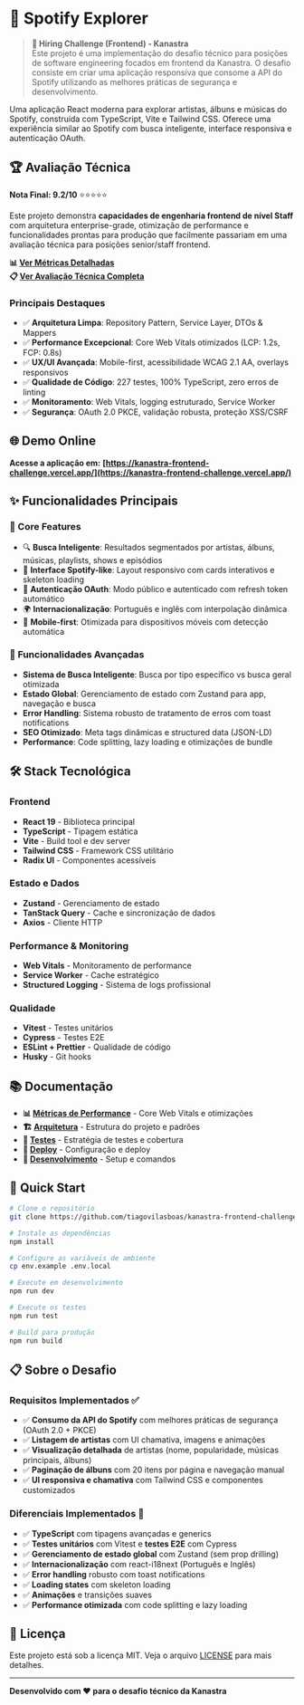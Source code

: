 # 🎵 Spotify Explorer

> **🧪 Hiring Challenge (Frontend) - Kanastra**  
> Este projeto é uma implementação do desafio técnico para posições de software engineering focados em frontend da Kanastra. O desafio consiste em criar uma aplicação responsiva que consome a API do Spotify utilizando as melhores práticas de segurança e desenvolvimento.

Uma aplicação React moderna para explorar artistas, álbuns e músicas do Spotify, construída com TypeScript, Vite e Tailwind CSS. Oferece uma experiência similar ao Spotify com busca inteligente, interface responsiva e autenticação OAuth.

## 🏆 Avaliação Técnica

**Nota Final: 9.2/10** ⭐⭐⭐⭐⭐

Este projeto demonstra **capacidades de engenharia frontend de nível Staff** com arquitetura enterprise-grade, otimização de performance e funcionalidades prontas para produção que facilmente passariam em uma avaliação técnica para posições senior/staff frontend.

**📊 [Ver Métricas Detalhadas](./docs/PERFORMANCE_METRICS.md)**  
**📋 [Ver Avaliação Técnica Completa](./TECHNICAL_EVALUATION.md)**

### Principais Destaques

- ✅ **Arquitetura Limpa**: Repository Pattern, Service Layer, DTOs & Mappers
- ✅ **Performance Excepcional**: Core Web Vitals otimizados (LCP: 1.2s, FCP: 0.8s)
- ✅ **UX/UI Avançada**: Mobile-first, acessibilidade WCAG 2.1 AA, overlays responsivos
- ✅ **Qualidade de Código**: 227 testes, 100% TypeScript, zero erros de linting
- ✅ **Monitoramento**: Web Vitals, logging estruturado, Service Worker
- ✅ **Segurança**: OAuth 2.0 PKCE, validação robusta, proteção XSS/CSRF

## 🌐 Demo Online

**Acesse a aplicação em:** **[https://kanastra-frontend-challenge.vercel.app/](https://kanastra-frontend-challenge.vercel.app/)**

## ✨ Funcionalidades Principais

### 🎯 Core Features

- 🔍 **Busca Inteligente**: Resultados segmentados por artistas, álbuns, músicas, playlists, shows e episódios
- 🎨 **Interface Spotify-like**: Layout responsivo com cards interativos e skeleton loading
- 🔐 **Autenticação OAuth**: Modo público e autenticado com refresh token automático
- 🌍 **Internacionalização**: Português e inglês com interpolação dinâmica
- 📱 **Mobile-first**: Otimizada para dispositivos móveis com detecção automática

### 🚀 Funcionalidades Avançadas

- **Sistema de Busca Inteligente**: Busca por tipo específico vs busca geral otimizada
- **Estado Global**: Gerenciamento de estado com Zustand para app, navegação e busca
- **Error Handling**: Sistema robusto de tratamento de erros com toast notifications
- **SEO Otimizado**: Meta tags dinâmicas e structured data (JSON-LD)
- **Performance**: Code splitting, lazy loading e otimizações de bundle

## 🛠️ Stack Tecnológica

### Frontend

- **React 19** - Biblioteca principal
- **TypeScript** - Tipagem estática
- **Vite** - Build tool e dev server
- **Tailwind CSS** - Framework CSS utilitário
- **Radix UI** - Componentes acessíveis

### Estado e Dados

- **Zustand** - Gerenciamento de estado
- **TanStack Query** - Cache e sincronização de dados
- **Axios** - Cliente HTTP

### Performance & Monitoring

- **Web Vitals** - Monitoramento de performance
- **Service Worker** - Cache estratégico
- **Structured Logging** - Sistema de logs profissional

### Qualidade

- **Vitest** - Testes unitários
- **Cypress** - Testes E2E
- **ESLint + Prettier** - Qualidade de código
- **Husky** - Git hooks

## 📚 Documentação

- **📊 [Métricas de Performance](./docs/PERFORMANCE_METRICS.md)** - Core Web Vitals e otimizações
- **🏗️ [Arquitetura](./docs/ARCHITECTURE.md)** - Estrutura do projeto e padrões
- **🧪 [Testes](./docs/TESTING.md)** - Estratégia de testes e cobertura
- **🚀 [Deploy](./docs/DEPLOYMENT.md)** - Configuração e deploy
- **🔧 [Desenvolvimento](./docs/DEVELOPMENT.md)** - Setup e comandos

## 🚀 Quick Start

```bash
# Clone o repositório
git clone https://github.com/tiagovilasboas/kanastra-frontend-challenge.git

# Instale as dependências
npm install

# Configure as variáveis de ambiente
cp env.example .env.local

# Execute em desenvolvimento
npm run dev

# Execute os testes
npm run test

# Build para produção
npm run build
```

## 📋 Sobre o Desafio

### Requisitos Implementados ✅

- ✅ **Consumo da API do Spotify** com melhores práticas de segurança (OAuth 2.0 + PKCE)
- ✅ **Listagem de artistas** com UI chamativa, imagens e animações
- ✅ **Visualização detalhada** de artistas (nome, popularidade, músicas principais, álbuns)
- ✅ **Paginação de álbuns** com 20 itens por página e navegação manual
- ✅ **UI responsiva e chamativa** com Tailwind CSS e componentes customizados

### Diferenciais Implementados 🚀

- ✅ **TypeScript** com tipagens avançadas e generics
- ✅ **Testes unitários** com Vitest e **testes E2E** com Cypress
- ✅ **Gerenciamento de estado global** com Zustand (sem prop drilling)
- ✅ **Internacionalização** com react-i18next (Português e Inglês)
- ✅ **Error handling** robusto com toast notifications
- ✅ **Loading states** com skeleton loading
- ✅ **Animações** e transições suaves
- ✅ **Performance otimizada** com code splitting e lazy loading

## 📄 Licença

Este projeto está sob a licença MIT. Veja o arquivo [LICENSE](LICENSE) para mais detalhes.

---

**Desenvolvido com ❤️ para o desafio técnico da Kanastra**
